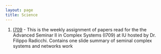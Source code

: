 ```yaml
---
layout: page
title: Science
---
```


1. [I709](https://rachithaiyappa.github.io/hidden/) - This is the weekly assignment of papers read for the the Advanced Seminar II in Complex Systems (I709) at IU hosted by Dr. Filippo Radicchi. Contains one slide summary of seminal complex systems and networks work
